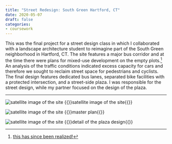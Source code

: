 ```yaml
---
title: "Street Redesign: South Green Hartford, CT"
date: 2020-05-07
draft: false
categories:
- coursework
---
```


This was the final project for a street design class in which I collaborated with a landscape architecture student to reimagine part of the South Green neighborhood in Hartford, CT. The site features a major bus corridor and at the time there were plans for mixed-use development on the empty plots.[^1] An analysis of the traffic conditions indicated excess capacity for cars and therefore we sought to reclaim street space for pedestrians and cyclists. The final design features dedicated bus lanes, separated bike facilities with a protected intersection, and a street-side plaza. I was responsible for the street design, while my partner focused on the design of the plaza.

---
![satellite image of the site](../resources/hartford-south-green-satellite.png)
{{<caption>}}satellite image of the site{{</caption>}}

![satellite image of the site](../resources/hartford-street-design.png)
{{<caption>}}master plan{{</caption>}}

![satellite image of the site](../resources/hartford-plaza-design.png)
{{<caption>}}detail of the plaza design{{</caption>}}

[^1]: [this has since been realized!](https://www.courant.com/2021/02/15/after-waiting-for-decades-hartfords-park-and-main-apartment-development-raises-hope-it-will-bring-lasting-change-to-a-city-neighborhood/)